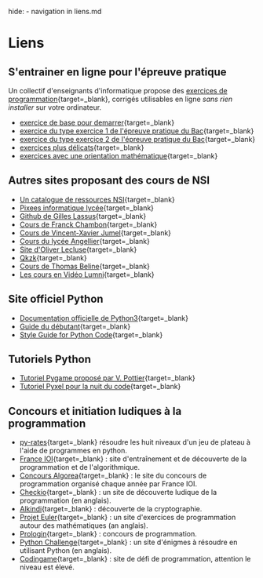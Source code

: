 hide: - navigation  in liens.md
# Liens


## S'entrainer en ligne pour l'épreuve pratique

Un collectif d'enseignants d'informatique propose des [exercices de programmation](https://e-nsi.gitlab.io/){target=_blank}, corrigés utilisables en ligne *sans rien installer* sur votre ordinateur.

* [exercice de base pour demarrer](https://e-nsi.gitlab.io/pratique/N0/){target=_blank}
* [exercice du type exercice 1 de l'épreuve pratique du Bac](https://e-nsi.gitlab.io/pratique/N1/){target=_blank}
* [exercice du type exercice 2 de l'épreuve pratique du Bac](https://e-nsi.gitlab.io/pratique/N2/){target=_blank}
* [exercices plus délicats](https://e-nsi.gitlab.io/pratique/N3/){target=_blank}
* [exercices avec une orientation mathématique](https://e-nsi.gitlab.io/pratique/N4/){target=_blank}

## Autres sites proposant des cours de NSI

* [Un catalogue de ressources NSI](https://natb_nsi.forge.aeif.fr/ressources/){target=_blank}
* [Pixees informatique lycée](https://pixees.fr/informatiquelycee/){target=_blank}
* [Github de Gilles Lassus](https://glassus.github.io/terminale_nsi/){target=_blank}
* [Cours de Franck Chambon](https://ens-fr.gitlab.io/nsi2/){target=_blank}
* [Cours de Vincent-Xavier Jumel](https://lamadone.frama.io/informatique/terminale-nsi/index.html){target=_blank}
* [Cours du lycée Angellier](https://angellier.gitlab.io/nsi/terminale/){target=_blank}
* [Site d'Oliver Lecluse](https://www.lecluse.fr/nsi/NSI_T/){target=_blank}
* [Qkzk](https://qkzk.xyz/docs/nsi/){target=_blank}
* [Cours de Thomas Beline](https://kxs.fr/cours/){target=_blank}
* [Les cours en Vidéo Lumni](https://www.lumni.fr/lycee/terminale/voie-generale/nsi-numerique-et-sciences-informatiques-1){target=_blank}

## Site officiel  Python

* [Documentation officielle de Python3](https://docs.python.org/fr/3/index.html){target=_blank}
* [Guide du débutant](https://docs.python.org/fr/3/tutorial/index.html){target=_blank}
* [Style Guide for Python Code](https://www.python.org/dev/peps/pep-0008/){target=_blank} 

## Tutoriels Python 
* [Tutoriel Pygame proposé par V. Pottier](https://victorminator.github.io/atelier_pygame/){target=_blank}
* [Tutoriel Pyxel pour la nuit du code](https://nuitducode.github.io/DOCUMENTATION/PYTHON/01-presentation/){target=_blank}

## Concours et initiation ludiques à la programmation

* [py-rates](https://py-rates.fr/){target=_blank} résoudre les huit niveaux d'un jeu de plateau à l'aide de programmes en python.
* [France IOI](http://www.france-ioi.org/){target=_blank} : site d'entraînement et de découverte de la programmation et de l'algorithmique.
* [Concours Algorea](http://algorea.org){target=_blank} : le site du concours de programmation organisé chaque année par France IOI.
* [Checkio](https://checkio.org/){target=_blank} : un site de découverte ludique de la programmation (en anglais).
* [Alkindi](http://www.concours-alkindi.fr/#/){target=_blank} : découverte de la cryptographie.
* [Projet Euler](https://projecteuler.net/){target=_blank} : un site d'exercices de programmation autour des mathématiques (an anglais). 
* [Prologin](https://prologin.org/){target=_blank} : concours de programmation.
* [Python Challenge](http://www.pythonchallenge.com/){target=_blank} : un site d'énigmes à résoudre en utilisant Python (en anglais).
* [Codingame](https://www.codingame.com/){target=_blank} : site de défi de programmation, attention le niveau est élevé.
